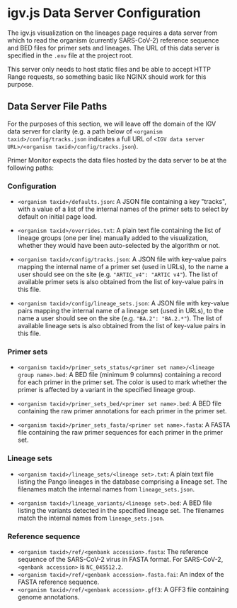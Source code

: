 # igv.js Data Server Configuration

The igv.js visualization on the lineages page requires a data server from which to read the organism (currently SARS-CoV-2) 
reference sequence and BED files for primer sets and lineages. The URL of this data server is specified in the `.env`
file at the project root.

This server only needs to host static files and be able to accept HTTP Range requests, so something basic like NGINX 
should work for this purpose.

## Data Server File Paths

For the purposes of this section, we will leave off the domain of the IGV data server for clarity 
(e.g. a path below of `<organism taxid>/config/tracks.json` indicates a full URL of `<IGV data server URL>/<organism taxid>/config/tracks.json`).

Primer Monitor expects the data files hosted by the data server to be at the following paths:

### Configuration

* `<organism taxid>/defaults.json`: A JSON file containing a key "tracks", with a value of a list of the internal names of the
  primer sets to select by default on initial page load.

* `<organism taxid>/overrides.txt`: A plain text file containing the list of lineage groups (one per line) manually added to 
  the visualization, whether they would have been auto-selected by the algorithm or not.

* `<organism taxid>/config/tracks.json`: A JSON file with key-value pairs mapping the internal name of a primer set (used in URLs),
to the name a user should see on the site (e.g. `"ARTIC_v4": "ARTIC v4"`). The list of available primer sets is
also obtained from the list of key-value pairs in this file.

* `<organism taxid>/config/lineage_sets.json`: A JSON file with key-value pairs mapping the internal name of a lineage set 
(used in URLs), to the name a user should see on the site (e.g. `"BA.2": "BA.2.*"`). The list of available 
lineage sets is also obtained from the list of key-value pairs in this file.

### Primer sets

* `<organism taxid>/primer_sets_status/<primer set name>/<lineage group name>.bed`: A BED file (minimum 9 columns) containing a record for
each primer in the primer set. The color is used to mark whether the primer is affected by a variant in the specified
lineage group.

* `<organism taxid>/primer_sets_bed/<primer set name>.bed`: A BED file containing the raw primer annotations for
  each primer in the primer set.

* `<organism taxid>/primer_sets_fasta/<primer set name>.fasta`: A FASTA file containing the raw primer sequences for
  each primer in the primer set.

### Lineage sets

* `<organism taxid>/lineage_sets/<lineage set>.txt`: A plain text file listing the Pango lineages in the database comprising
  a lineage set. The filenames match the internal names from `lineage_sets.json`.

* `<organism taxid>/lineage_variants/<lineage set>.bed`: A BED file listing the variants detected in the specified
  lineage set. The filenames match the internal names from `lineage_sets.json`.

### Reference sequence

* `<organism taxid>/ref/<genbank accession>.fasta`: The reference sequence of the SARS-CoV-2 virus in FASTA format. For SARS-CoV-2, `<genbank accession>` is `NC_045512.2`.
* `<organism taxid>/ref/<genbank accession>.fasta.fai`: An index of the FASTA reference sequence.
* `<organism taxid>/ref/<genbank accession>.gff3`: A GFF3 file containing genome annotations.


